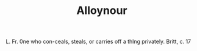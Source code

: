 ---
title: Alloynour
letter: A
permalink: "/definitions/bld-alloynour.html"
body: L. Fr. 0ne who con-ceals, steals, or carries off a thlng privately. Britt, c.
  17
published_at: '2018-07-07'
source: Black's Law Dictionary 2nd Ed (1910)
layout: post
---
